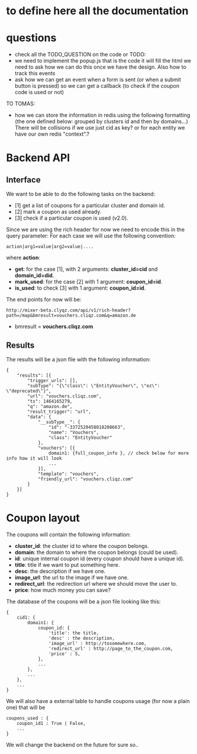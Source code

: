 # to define here all the documentation



# questions
- check all the TODO_QUESTION on the code or TODO:
- we need to implement the popup.js that is the code it will fill the html
  we need to ask how we can do this once we have the design.
  Also how to track this events
- ask how we can get an event when a form is sent (or when a submit button is pressed)
  so we can get a callback (to check if the coupon code is used or not)

TO TOMAS:
- how we can store the information in redis using the following formatting (the
  one defined below: grouped by clusters id and then by domains...) There will be
  collisions if we use just cid as key? or for each entity we have our own redis "context".?



# Backend API

## Interface

We want to be able to do the following tasks on the backend:

- [1] get a list of coupons for a particular cluster and domain id.
- [2] mark a coupon as used already.
- [3] check if a particular coupon is used (v2.0).

Since we are using the rich header for now we need to encode this in the query parameter:
For each case we will use the following convention:

```
action|arg1=value|arg2=value|....
```

where **action**:
- **get**: for the case [1], with 2 arguments: **cluster_id=cid** and **domain_id=did**.
- **mark_used**: for the case [2] with 1 argument: **coupon_id=id**.
- **is_used**: to check [3] with 1 argument: **coupon_id=id**.


The end points for now will be:
```
http://mixer-beta.clyqz.com/api/v1/rich-header?path=/map&bmresult=vouchers.cliqz.com&q=amazon.de
```

- bmresult = **vouchers.cliqz.com**

## Results

The results will be a json file with the following information:

```
{
	"results": [{
		"trigger_urls": [],
		"subType": "{\"class\": \"EntityVoucher\", \"ez\": \"deprecated\"}",
		"url": "vouchers.cliqz.com",
		"ts": 1464165279,
		"q": "amazon.de",
		"result_trigger": "url",
		"data": {
			"__subType__": {
				"id": "-3372520458018208663",
				"name": "Vouchers",
				"class": "EntityVoucher"
			},
			"vouchers": [{
				domain1: {full_coupon_info }, // check below for more info how it will look
                ...
			}],
			"template": "vouchers",
			"friendly_url": "vouchers.cliqz.com"
		}
	}]
}
```


# Coupon layout

The coupons will contain the following information:

- **cluster_id**: the cluster id to where the coupon belongs.
- **domain**: the domain to where the coupon belongs (could be used).
- **id**: unique internal coupon id (every coupon should have a unique id).
- **title**: title if we want to put something here.
- **desc**: the description if we have one.
- **image_url**: the url to the image if we have one.
- **redirect_url**: the redirection url where we should move the user to.
- **price**: how much money you can save?

The database of the coupons will be a json file looking like this:

```
{
    cid1: {
        domain1: {
            coupon_id: {
                'title': the title,
                'desc' : the description,
                'image_url' : http://tosomewhere.com,
                'redirect_url' : http://page_to_the_coupon.com,
                'price' : 5,
            },
            ...
        },
        ...
    },
    ...
}
```

We will also have a external table to handle coupons usage (for now a plain one)
that will be

```
coupons_used : {
    coupon_id1 : True | False,
    ...
}
```

We will change the backend on the future for sure so..
